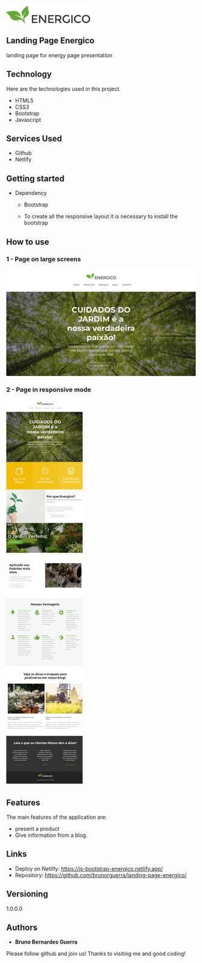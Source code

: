 ![Logo of the project](./assets/images/header-logo.png)

## Landing Page Energico

landing page for energy page presentation

## Technology

Here are the technologies used in this project.

- HTML5
- CSS3
- Bootstrap
- Javascript

## Services Used

- Github
- Netlify

## Getting started

- Dependency

  - Bootstrap

  - To create all the responsive layout it is necessary to install the bootstrap

## How to use

### 1 - Page on large screens

![Homepage image](./assets/readme/application-home.png)

### 2 - Page in responsive mode

![Posts](./assets/readme/application.png)

## Features

The main features of the application are:

- present a product
- Give information from a blog.

## Links

- Deploy on Netlify: https://js-bootstrap-energico.netlify.app/
- Repository: https://github.com/brunorguerra/landing-page-energico/

## Versioning

1.0.0.0

## Authors

- **Bruno Bernardes Guerra**

Please follow github and join us!
Thanks to visiting me and good coding!
